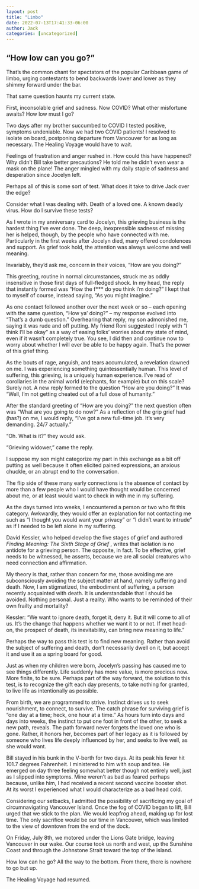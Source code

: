 ```yaml
---
layout: post
title: "Limbo"
date: 2022-07-13T17:41:33-06:00
author: Jack
categories: [uncategorized]
---
```


## “How low can you go?”

That’s the common chant for spectators of the popular Caribbean game of limbo, urging contestants to bend backwards lower and lower as they shimmy forward under the bar.

That same question haunts my current state.

First, inconsolable grief and sadness. Now COVID? What other misfortune awaits? How low must I go?

Two days after my brother succumbed to COVID I tested positive, symptoms undeniable. Now we had two COVID patients! I resolved to isolate on board, postponing departure from Vancouver for as long as necessary. The Healing Voyage would have to wait.

Feelings of frustration and anger rushed in. How could this have happened? Why didn’t Bill take better precautions? He told me he didn’t even wear a mask on the plane! The anger mingled with my daily staple of sadness and desperation since Jocelyn left.

Perhaps all of this is some sort of test. What does it take to drive Jack over the edge?

Consider what I was dealing with. Death of a loved one. A known deadly virus. How do I survive these tests?

As I wrote in my anniversary card to Jocelyn, this grieving business is the hardest thing I’ve ever done. The deep, inexpressible sadness of missing her is helped, though, by the people who have connected with me. Particularly in the first weeks after Jocelyn died, many offered condolences and support. As grief took hold, the attention was always welcome and well meaning.

Invariably, they’d ask me, concern in their voices, “How are you doing?”

This greeting, routine in normal circumstances, struck me as oddly insensitive in those first days of full-fledged shock. In my head, the reply that instantly formed was “How the f*** do you think I’m doing?” I kept that to myself of course, instead saying, “As you might imagine.”

As one contact followed another over the next week or so – each opening with the same question, “How ya’ doing?” – my response evolved into “That’s a dumb question.” Overhearing that reply, my son admonished me, saying it was rude and off putting. My friend Roni suggested I reply with “I think I’ll be okay” as a way of easing folks’ worries about my state of mind, even if it wasn’t completely true. You see, I did then and continue now to worry about whether I will ever be able to be happy again. That’s the power of this grief thing.

As the bouts of rage, anguish, and tears accumulated, a revelation dawned on me. I was experiencing something quintessentially human. This level of suffering, this grieving, is a uniquely human experience. I’ve read of corollaries in the animal world (elephants, for example) but on this scale? Surely not. A new reply formed to the question “How are you doing?” It was “Well, I’m not getting cheated out of a full dose of humanity.”

After the standard greeting of “How are you doing?” the next question often was “What are you going to do now?” As a reflection of the grip grief had (has?) on me, I would reply, “I’ve got a new full-time job. It’s very demanding. 24/7 actually.”

“Oh. What is it?” they would ask.

“Grieving widower,” came the reply.

I suppose my son might categorize my part in this exchange as a bit off putting as well because it often elicited pained expressions, an anxious chuckle, or an abrupt end to the conversation.

The flip side of these many early connections is the absence of contact by more than a few people who I would have thought would be concerned about me, or at least would want to check in with me in my suffering.

As the days turned into weeks, I encountered a person or two who fit this category. Awkwardly, they would offer an explanation for not contacting me such as “I thought you would want your privacy” or “I didn’t want to intrude” as if I needed to be left alone in my suffering.

David Kessler, who helped develop the five stages of grief and authored _Finding Meaning: The Sixth Stage of Grief_ , writes that isolation is no antidote for a grieving person. The opposite, in fact. To be effective, grief needs to be witnessed, he asserts, because we are all social creatures who need connection and affirmation.

My theory is that, rather than concern for me, those avoiding me are subconsciously avoiding the subject matter at hand, namely suffering and death. Now, I am stigmatized, the embodiment of suffering, a person recently acquainted with death. It is understandable that I should be avoided. Nothing personal. Just a reality. Who wants to be reminded of their own frailty and mortality?

Kessler: “We want to ignore death, forget it, deny it. But it will come to all of us. It’s the change that happens whether we want it to or not. If met head-on, the prospect of death, its inevitability, can bring new meaning to life.”

Perhaps the way to pass this test is to find new meaning. Rather than avoid the subject of suffering and death, don’t necessarily dwell on it, but accept it and use it as a spring board for good.

Just as when my children were born, Jocelyn’s passing has caused me to see things differently. Life suddenly has more value, is more precious now. More finite, to be sure. Perhaps part of the way forward, the solution to this test, is to recognize the gift each day presents, to take nothing for granted, to live life as intentionally as possible.

From birth, we are programmed to strive. Instinct drives us to seek nourishment, to connect, to survive. The catch phrase for surviving grief is “one day at a time; heck, one hour at a time.” As hours turn into days and days into weeks, the instinct to put one foot in front of the other, to seek a new path, reveals. The path forward never forgets the loved one who is gone. Rather, it honors her, becomes part of her legacy as it is followed by someone who lives life deeply influenced by her, and seeks to live well, as she would want.

Bill stayed in his bunk in the V-berth for two days. At its peak his fever hit 101.7 degrees Fahrenheit. I ministered to him with soup and tea. He emerged on day three feeling somewhat better though not entirely well, just as I slipped into symptoms. Mine weren’t as bad as feared perhaps because, unlike him, I had received a recent second vaccine booster shot. At its worst I experienced what I would characterize as a bad head cold.

<!-- IMAGE PLACEHOLDER
Original URL: http://windleblo.com/wp-content/uploads/2022/07/IMG_0375-1024x768.jpg
Filename: IMG_0375-1024x768.jpg
Date path: 2022/07/IMG_0375-1024x768.jpg
Caption: Vancouver skyline from Coal Harbour Marina.
Instructions: Replace this comment with actual image upload
-->

Considering our setbacks, I admitted the possibility of sacrificing my goal of circumnavigating Vancouver Island. Once the fog of COVID began to lift, Bill urged that we stick to the plan. We would leapfrog ahead, making up for lost time. The only sacrifice would be our time in Vancouver, which was limited to the view of downtown from the end of the dock.

On Friday, July 8th, we motored under the Lions Gate bridge, leaving Vancouver in our wake. Our course took us north and west, up the Sunshine Coast and through the Johnstone Strait toward the top of the island.

How low can he go? All the way to the bottom. From there, there is nowhere to go but up.

The Healing Voyage had resumed.